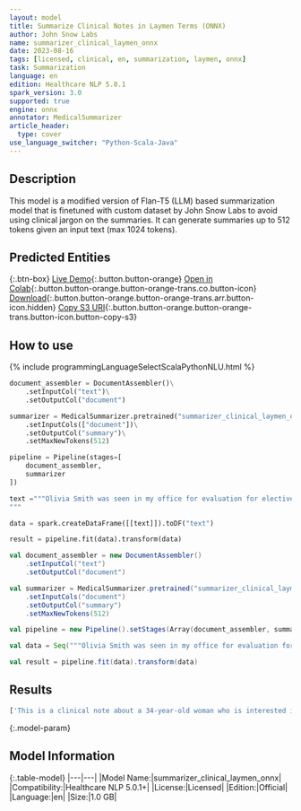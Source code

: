 ```yaml
---
layout: model
title: Summarize Clinical Notes in Laymen Terms (ONNX)
author: John Snow Labs
name: summarizer_clinical_laymen_onnx
date: 2023-08-16
tags: [licensed, clinical, en, summarization, laymen, onnx]
task: Summarization
language: en
edition: Healthcare NLP 5.0.1
spark_version: 3.0
supported: true
engine: onnx
annotator: MedicalSummarizer
article_header:
  type: cover
use_language_switcher: "Python-Scala-Java"
---
```


## Description

This model is a modified version of Flan-T5 (LLM) based summarization model that is finetuned with custom dataset by John Snow Labs to avoid using clinical jargon on the summaries. It can generate summaries up to 512 tokens given an input text (max 1024 tokens).

## Predicted Entities



{:.btn-box}
[Live Demo](https://demo.johnsnowlabs.com/healthcare/MEDICAL_LLM/){:.button.button-orange}
[Open in Colab](https://colab.research.google.com/github/JohnSnowLabs/spark-nlp-workshop/blob/master/tutorials/streamlit_notebooks/healthcare/MEDICAL_LLM.ipynb){:.button.button-orange.button-orange-trans.co.button-icon}
[Download](https://s3.amazonaws.com/auxdata.johnsnowlabs.com/clinical/models/summarizer_clinical_laymen_onnx_en_5.0.1_3.0_1692190546251.zip){:.button.button-orange.button-orange-trans.arr.button-icon.hidden}
[Copy S3 URI](s3://auxdata.johnsnowlabs.com/clinical/models/summarizer_clinical_laymen_onnx_en_5.0.1_3.0_1692190546251.zip){:.button.button-orange.button-orange-trans.button-icon.button-copy-s3}

## How to use



<div class="tabs-box" markdown="1">
{% include programmingLanguageSelectScalaPythonNLU.html %}
  
```python
document_assembler = DocumentAssembler()\
    .setInputCol("text")\
    .setOutputCol("document")

summarizer = MedicalSummarizer.pretrained("summarizer_clinical_laymen_onnx", "en", "clinical/models")\
    .setInputCols(["document"])\
    .setOutputCol("summary")\
    .setMaxNewTokens(512)

pipeline = Pipeline(stages=[
    document_assembler,
    summarizer  
])

text ="""Olivia Smith was seen in my office for evaluation for elective surgical weight loss on October 6, 2008. Olivia Smith is a 34-year-old female with a BMI of 43. She is 5'6" tall and weighs 267 pounds. She is motivated to attempt surgical weight loss because she has been overweight for over 20 years and wants to have more energy and improve her self-image. She is not only affected physically, but also socially by her weight. When she loses weight she always regains it and she always gains back more weight than she has lost. At one time, she lost 100 pounds and gained the weight back within a year. She has tried numerous commercial weight loss programs including Weight Watcher's for four months in 1992 with 15-pound weight loss, RS for two months in 1990 with six-pound weight loss, Slim Fast for six weeks in 2004 with eight-pound weight loss, an exercise program for two months in 2007 with a five-pound weight loss, Atkin's Diet for three months in 2008 with a ten-pound weight loss, and Dexatrim for one month in 2005 with a five-pound weight loss. She has also tried numerous fat reduction or fad diets. She was on Redux for nine months with a 100-pound weight loss.\n\nPAST MEDICAL HISTORY: She has a history of hypertension and shortness of breath.\n\nPAST SURGICAL HISTORY: Pertinent for cholecystectomy.\n\nPSYCHOLOGICAL HISTORY: Negative.\n\nSOCIAL HISTORY: She is single. She drinks alcohol once a week. She does not smoke.\n\nFAMILY HISTORY: Pertinent for obesity and hypertension.\n\nMEDICATIONS: Include Topamax 100 mg twice daily, Zoloft 100 mg twice daily, Abilify 5 mg daily, Motrin 800 mg daily, and a multivitamin.\n\nALLERGIES: She has no known drug allergies.\n\nREVIEW OF SYSTEMS: Negative.\n\nPHYSICAL EXAM: This is a pleasant female in no acute distress. Alert and oriented x 3. HEENT: Normocephalic, atraumatic. Extraocular muscles intact, nonicteric sclerae. Chest is clear to auscultation bilaterally. Cardiovascular is normal sinus rhythm. Abdomen is obese, soft, nontender and nondistended. Extremities show no edema, clubbing or cyanosis.\n\nASSESSMENT/PLAN: This is a 34-year-old female with a BMI of 43 who is interested in surgical weight via the gastric bypass as opposed to Lap-Band. Olivia Smith will be asking for a letter of medical necessity from Dr. Andrew Johnson. She will also see my nutritionist and social worker and have an upper endoscopy. Once this is completed, we will submit her to her insurance company for approval.
"""

data = spark.createDataFrame([[text]]).toDF("text")

result = pipeline.fit(data).transform(data)
```
```scala
val document_assembler = new DocumentAssembler()
    .setInputCol("text")
    .setOutputCol("document")

val summarizer = MedicalSummarizer.pretrained("summarizer_clinical_laymen_onnx", "en", "clinical/models")
    .setInputCols("document")
    .setOutputCol("summary")
    .setMaxNewTokens(512)

val pipeline = new Pipeline().setStages(Array(document_assembler, summarizer))

val data = Seq("""Olivia Smith was seen in my office for evaluation for elective surgical weight loss on October 6, 2008. Olivia Smith is a 34-year-old female with a BMI of 43. She is 5'6" tall and weighs 267 pounds. She is motivated to attempt surgical weight loss because she has been overweight for over 20 years and wants to have more energy and improve her self-image. She is not only affected physically, but also socially by her weight. When she loses weight she always regains it and she always gains back more weight than she has lost. At one time, she lost 100 pounds and gained the weight back within a year. She has tried numerous commercial weight loss programs including Weight Watcher's for four months in 1992 with 15-pound weight loss, RS for two months in 1990 with six-pound weight loss, Slim Fast for six weeks in 2004 with eight-pound weight loss, an exercise program for two months in 2007 with a five-pound weight loss, Atkin's Diet for three months in 2008 with a ten-pound weight loss, and Dexatrim for one month in 2005 with a five-pound weight loss. She has also tried numerous fat reduction or fad diets. She was on Redux for nine months with a 100-pound weight loss.\n\nPAST MEDICAL HISTORY: She has a history of hypertension and shortness of breath.\n\nPAST SURGICAL HISTORY: Pertinent for cholecystectomy.\n\nPSYCHOLOGICAL HISTORY: Negative.\n\nSOCIAL HISTORY: She is single. She drinks alcohol once a week. She does not smoke.\n\nFAMILY HISTORY: Pertinent for obesity and hypertension.\n\nMEDICATIONS: Include Topamax 100 mg twice daily, Zoloft 100 mg twice daily, Abilify 5 mg daily, Motrin 800 mg daily, and a multivitamin.\n\nALLERGIES: She has no known drug allergies.\n\nREVIEW OF SYSTEMS: Negative.\n\nPHYSICAL EXAM: This is a pleasant female in no acute distress. Alert and oriented x 3. HEENT: Normocephalic, atraumatic. Extraocular muscles intact, nonicteric sclerae. Chest is clear to auscultation bilaterally. Cardiovascular is normal sinus rhythm. Abdomen is obese, soft, nontender and nondistended. Extremities show no edema, clubbing or cyanosis.\n\nASSESSMENT/PLAN: This is a 34-year-old female with a BMI of 43 who is interested in surgical weight via the gastric bypass as opposed to Lap-Band. Olivia Smith will be asking for a letter of medical necessity from Dr. Andrew Johnson. She will also see my nutritionist and social worker and have an upper endoscopy. Once this is completed, we will submit her to her insurance company for approval.""").toDS().toDF("text")

val result = pipeline.fit(data).transform(data)
```
</div>

## Results

```bash
['This is a clinical note about a 34-year-old woman who is interested in having weight loss surgery. She has been overweight for over 20 years and wants to have more energy and improve her self-image. She has tried many diets and weight loss programs, but has not been successful in keeping the weight off. She has a history of hypertension and shortness of breath, but is not allergic to any medications. She will have an upper endoscopy and will be contacted by a nutritionist and social worker. The plan is to have her weight loss surgery through the gastric bypass, rather than Lap-Band.']
```

{:.model-param}
## Model Information

{:.table-model}
|---|---|
|Model Name:|summarizer_clinical_laymen_onnx|
|Compatibility:|Healthcare NLP 5.0.1+|
|License:|Licensed|
|Edition:|Official|
|Language:|en|
|Size:|1.0 GB|
